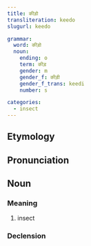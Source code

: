 ```yaml
---
title: कीड़ो
transliteration: keedo
slugurl: keedo

grammar:
  word: कीड़ो
  noun:
    ending: o
    term: कीड़
    gender: m
    gender_f: कीड़ी
    gender_f_trans: keedi
    number: s

categories: 
  - insect
---
```


## Etymology

## Pronunciation

## Noun
### Meaning
1. insect

### Declension
<noun-decl :grammar="grammar"></noun-decl>